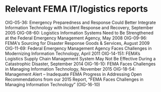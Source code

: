 # Relevant FEMA IT/logistics reports

OIG-05-36: Emergency Preparedness and Response Could Better Integrate Information Technology with Incident Response and Recovery, September 2005
OIG-08-60: Logistics Information Systems Need to Be Strengthened at the Federal Emergency Management Agency, May 2008
OIG-09-96: FEMA's Sourcing for Disaster Response Goods & Services, August 2009
OIG-11-69: Federal Emergency Management Agency Faces Challenges in Modernizing Information Technology, April 2011
OIG-14-151: FEMA’s Logistics Supply Chain Management System May Not Be Effective During a Catastrophic Disaster, September 2014
OIG-16-10: FEMA Faces Challenges in Managing Information Technology, November 2015
OIG-18-54: Management Alert – Inadequate FEMA Progress in Addressing Open Recommendations from our 2015 Report, “FEMA Faces Challenges in Managing Information Technology” (OIG-16-10)

